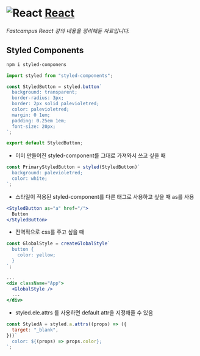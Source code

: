 # ![React](https://ko.reactjs.org/favicon.ico) [**React**](https://reactjs.org/ "React 공식 홈페이지")

_Fastcampus React 강의 내용을 정리해둔 자료입니다._

## Styled Components

```bash
npm i styled-componens
```

```jsx
import styled from "styled-components";

const StyledButton = styled.button`
  background: transparent;
  border-radius: 3px;
  border: 2px solid palevioletred;
  color: palevioletred;
  margin: 0 1em;
  padding: 0.25em 1em;
  font-size: 20px;
`;

export default StyledButton;
```

- 이미 만들어진 styled-component를 그대로 가져와서 쓰고 싶을 때

```jsx
const PrimaryStyledButton = styled(StyledButton)`
  background: palevioletred;
  color: white;
`;
```

- 스타일이 적용된 styled-component를 다른 태그로 사용하고 싶을 때 as를 사용

```jsx
<StyledButton as="a" href="/">
  Button
</StyledButton>
```

- 전역적으로 css를 주고 싶을 때

```jsx
const GlobalStyle = createGlobalStyle`
  button {
    color: yellow;
  }
`;

...
<div className="App">
  <GlobalStyle />
  ...
</div>
```

- styled.ele.attrs 를 사용하면 default attr을 지정해줄 수 있음

```jsx
const StyledA = styled.a.attrs((props) => ({
  target: "_blank",
}))`
  color: ${(props) => props.color};
`;
```
